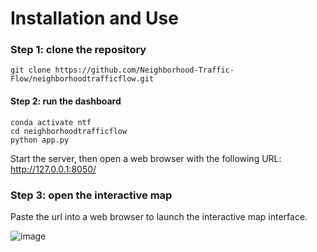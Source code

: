 # Installation and Use

### Step 1: clone the repository

```
git clone https://github.com/Neighborhood-Traffic-Flow/neighborhoodtrafficflow.git
```

#### Step 2: run the dashboard

```
conda activate ntf
cd neighborhoodtrafficflow
python app.py
```

Start the server, then open a web browser with the following URL: http://127.0.0.1:8050/

### Step 3: open the interactive map

Paste the url into a web browser to launch the interactive map interface.

![image](https://github.com/Neighborhood-Traffic-Flow/neighborhoodtrafficflow/blob/master/examples/gif%20pictures/Dec-08-2019%2011-52-18.gif) 

